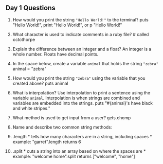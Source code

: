 ## Day 1 Questions

1. How would you print the string `"Hello World!"` to the terminal? puts "Hello World!", print "Hello World!", or p "Hello World!"

1. What character is used to indicate comments in a ruby file? # called octothorpe

1. Explain the difference between an integer and a float? An integer is a
whole number. Floats have decimal points.

1. In the space below, create a variable `animal` that holds the string `"zebra"`
animal = "zebra"
1. How would you print the string `"zebra"` using the variable that you created above?
puts animal
1. What is interpolation? Use interpolation to print a sentence using the variable `animal`.
Interpolation is when strings are combined and variables are embedded into the strings.
puts "#{animal}'s have black and white stripes."
1. What method is used to get input from a user? gets.chomp

1. Name and describe two common string methods:
  1. .length
    * tells how many characters are in a string, including spaces
    * example: "garret".length returns 6
  2. .split
    * cuts a string into an array based on where the spaces are
    * example: "welcome home".split returns ["welcome", "home"]

